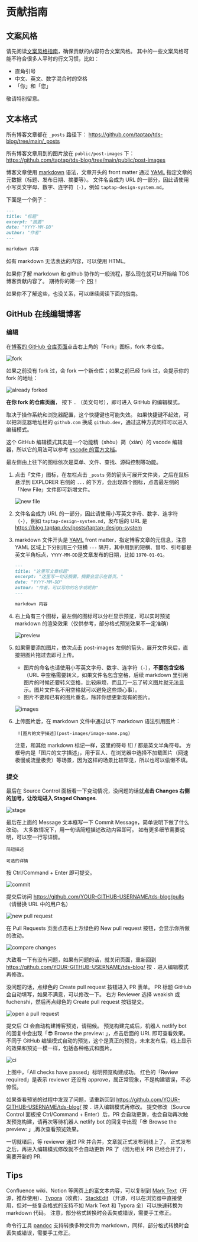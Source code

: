 # 贡献指南

## 文案风格

请先阅读[文案风格指南][style]，确保贡献的内容符合文案风格。
其中的一些文案风格可能不符合很多人平时的行文习惯，比如：

- 直角引号
- 中文、英文、数字混合时的空格
- 「你」和「您」

敬请特别留意。

[style]: https://blog.taptap.dev/pages/chinese-copywriting-guide

## 文本格式

所有博客文章都在 `_posts` 路径下： https://github.com/taptap/tds-blog/tree/main/_posts

所有博客文章用到的图片放在 `public/post-images` 下： https://github.com/taptap/tds-blog/tree/main/public/post-images

博客文章使用 [markdown] 语法，文章开头的 front matter 通过 [YAML] 指定文章的元数据（标题、发布日期、摘要等）。
文件名会成为 URL 的一部分，因此请使用小写英文字母、数字、连字符（`-`），例如 `taptap-design-system.md`。

[markdown]: https://www.markdown-cheatsheet.com
[YAML]: https://quickref.me/yaml

下面是一个例子：

```markdown
---
title: "标题"
excerpt: "摘要"
date: "YYYY-MM-DD"
author: "作者"
---

markdown 内容
```

如有 markdown 无法表达的内容，可以使用 HTML。

如果你了解 markdown 和 github 协作的一般流程，那么现在就可以开始给 TDS 博客贡献内容了。
期待你的第一个 [PR]！

[PR]: https://docs.github.com/en/get-started/quickstart/github-flow

如果你不了解这些，也没关系，可以继续阅读下面的指南。

## GitHub 在线编辑博客

### 编辑

在[博客的 GitHub 仓库页面][repo]点击右上角的「Fork」图标，fork 本仓库。

![fork](post-images/github-fork.png)

如果之前没有 fork 过，会 fork 一个新仓库；如果之前已经 fork 过，会提示你的 fork 的地址：

![already forked](post-images/forked.png)



**在你 fork 的仓库页面**， 按下 `.` （英文句号），即可进入 GitHub 的编辑模式。

[repo]: https://github.com/taptap/tds-blog/

取决于操作系统和浏览器配置，这个快捷键也可能失效。
如果快捷键不起效，可以把浏览器地址栏的 `github.com` 换成 `github.dev`，通过这种方式同样可以进入编辑模式。

这个 GitHub 编辑模式其实是一个功能精（shòu）简（xiàn）的 vscode 编辑器，所以它的用法可以参考 [vscode 的官方文档](https://code.visualstudio.com/docs)。

最左侧由上往下的图标依次是菜单、文件、查找、源码控制等功能。

1. 点击「文件」图标，在左栏点击 `_posts` 旁的箭头可展开文件夹，之后在鼠标悬浮到 EXPLORER 右侧的 `...` 的下方，会出现四个图标，点击最左侧的「New File」文件即可新增文件。

    ![new file](post-images/new-file.png)
    
2. 文件名会成为 URL 的一部分，因此请使用小写英文字母、数字、连字符（`-`），例如 `taptap-design-system.md`，发布后的 URL 是 https://blog.taptap.dev/posts/taptap-design-system

3. markdown 文件开头是 [YAML] front matter，指定博客文章的元信息，注意 YAML 区域上下分别用三个短横 `---` 隔开，其中用到的短横、冒号、引号都是英文半角标点，`YYYY-MM-DD`是文章发布的日期，比如 `1970-01-01`。

    ```markdown
    ---
    title: "这里写文章标题"
    excerpt: "这里写一句话摘要。摘要会显示在首页。"
    date: "YYYY-MM-DD"
    author: "作者，可以写你的名字或昵称"
    ---

    markdown 内容
    ```


4. 右上角有三个图标，最左侧的图标可以分栏显示预览，可以实时预览 markdown 的渲染效果（仅供参考，部分格式预览效果不一定准确）

    ![preview](post-images/preview.png)

5. 如果需要添加图片，依次点击 post-images 左侧的箭头，展开文件夹后，直接把图片拖过去即可上传。

    - 图片的命名也请使用小写英文字母、数字、连字符（`-`），**不要包含空格**（URL 中空格需要转义，如果文件名包含空格，后续 markdown 里引用图片的时候还要转义空格，比较麻烦，而且万一忘了转义图片就无法显示。图片文件名不用空格就可以避免这些烦心事）。
    - 图片不要和已有的图片重名，除非你想更新现有的图片。

    
    ![images](post-images/images.png)

6. 上传图片后，在 markdown 文件中通过以下 markdown 语法引用图片：

        ![图片的文字描述](post-images/image-name.png)

    注意，和其他 markdown 标记一样，这里的符号 ![] /  都是英文半角符号。
    方框号内是「图片的文字描述」，用于盲人、在浏览器中选择不加载图片（网速极慢或流量极贵）等场景，因为这样的场景比较罕见，所以也可以偷懒不填。

### 提交

最后在 Source Control 面板看一下变动情况，没问题的话就**点击 Changes 右侧的加号，让改动进入 Staged Changes**.

![stage](post-images/stage.png)

最后在上面的 Message 文本框写一下 Commit Message，简单说明下做了什么改动。
大多数情况下，用一句话简短描述改动内容即可。
如有更多细节需要说明，可以空一行写详情。

```
简短描述

可选的详情
```

按 Ctrl/Command + Enter 即可提交。

![commit](post-images/commit.png)

提交后访问 https://github.com/YOUR-GITHUB-USERNAME/tds-blog/pulls （请替换 URL 中的用户名）

![new pull request](post-images/new-pull-request.png)

在 Pull Requests 页面点击右上方绿色的 New pull request 按钮，会显示你所做的改动。

![compare changes](post-images/compare-changes.png)

大致看一下有没有问题，如果有问题的话，就关闭页面，重新回到 https://github.com/YOUR-GITHUB-USERNAME/tds-blog/ 按 `.` 进入编辑模式再修改。

没问题的话，点绿色的 Create pull request 按钮进入 PR 表单。
PR 标题 GitHub 会自动填写，如果不满意，可以修改一下。
右方 Reviewer 选择 weakish 或 fuchenshi，然后再点绿色的 Create pull request 按钮提交。

![open a pull request](post-images/open-a-pr.png)

提交后 CI 会自动构建博客预览，请稍候。
预览构建完成后，机器人 netlify bot 的回复中会出现「😎 Browse the preview: 」，点击后面的 URL 即可查看效果。
不同于 GitHub 编辑模式自动的预览，这个是真正的预览，未来发布后，线上显示的效果和预览一模一样，包括各种格式和图片。

![ci](post-images/ci.png)

上图中，「All checks have passed」标明预览构建成功。
红色的「Review required」是表示 reviewer 还没有 approve，属正常现象，不是构建错误，不必惊慌。

如果查看预览的过程中发现了问题，请重新回到 https://github.com/YOUR-GITHUB-USERNAME/tds-blog/ 按 `.` 进入编辑模式再修改。
提交修改（Source Control 面板按 Ctrl/Command + Enter）后，PR 会自动更新，也会自动再次触发预览构建，请再次等待机器人 netlify bot 的回复中出现「😎 Browse the preview: 」,再次查看预览效果。

一切就绪后，等 reviewer 通过 PR 并合并，文章就正式发布到线上了。
正式发布之后，再进入编辑模式修改就不会自动更新 PR 了（因为相关 PR 已经合并了），需要开新的 PR.

## Tips

Confluence wiki、Notion 等网页上的富文本内容，可以复制到 [Mark Text]（开源，推荐使用）、[Typora]（收费）、[StackEdit] （开源，可以在浏览器中直接使用，但对一些复杂格式的支持不如 Mark Text 和 Typora 全）可以快速转换为 markdown 代码。
注意，部分格式转换时会丢失或错误，需要手工修正。

[Mark Text]: https://marktext.app
[StackEdit]: https://stackedit.io/app
[Typora]: https://typora.io

命令行工具 [pandoc] 支持转换多种文件为 markdown，同样，部分格式转换时会丢失或错误，需要手工修正。

[pandoc]: https://pandoc.org/index.html
